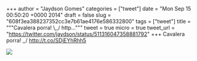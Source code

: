 
+++
author = "Jaydson Gomes"
categories = ["tweet"]
date = "Mon Sep 15 00:50:20 +0000 2014"
draft = false
slug = "608f3ea388237352cc3e7b61ae4176e586332800"
tags = ["tweet"]
title = """Cavalera porra! &#92;,,/ http..."""
tweet = true
micro = true
tweet_url = "https://twitter.com/jaydson/status/511316047358881792"
+++
Cavalera porra! \,,/ http://t.co/SDjEYhRhh5

![](/images/tweet-media/511316047358881792-BxiPOOUIcAA1Gsj.jpg)